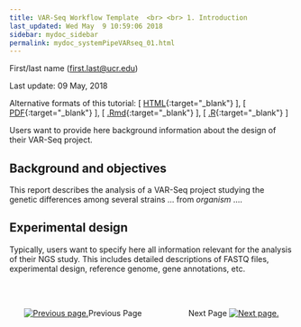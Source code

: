 ```yaml
---
title: VAR-Seq Workflow Template  <br> <br> 1. Introduction
last_updated: Wed May  9 10:59:06 2018
sidebar: mydoc_sidebar
permalink: mydoc_systemPipeVARseq_01.html
---
```

First/last name (first.last@ucr.edu)

Last update: 09 May, 2018 

Alternative formats of this tutorial:
[ [HTML](http://girke.bioinformatics.ucr.edu/GEN242/pages/mydoc/systemPipeVARseq.html){:target="_blank"} ],
[ [PDF](http://girke.bioinformatics.ucr.edu/GEN242/pages/mydoc/systemPipeVARseq.pdf){:target="_blank"} ],
[ [.Rmd](https://raw.githubusercontent.com/tgirke/GEN242/gh-pages/_vignettes/12_VARseqWorkflow/systemPipeVARseq.Rmd){:target="_blank"} ],
[ [.R](https://raw.githubusercontent.com/tgirke/GEN242/gh-pages/_vignettes/12_VARseqWorkflow/systemPipeVARseq.R){:target="_blank"} ]


Users want to provide here background information about the design of their VAR-Seq project.

## Background and objectives

This report describes the analysis of a VAR-Seq project studying the
genetic differences among several strains ... from *organism* ....

## Experimental design

Typically, users want to specify here all information relevant for the
analysis of their NGS study. This includes detailed descriptions of
FASTQ files, experimental design, reference genome, gene annotations,
etc.

<br><br><center><a href="mydoc_systemPipeVARseq_01.html"><img src="images/left_arrow.png" alt="Previous page."></a>Previous Page &nbsp; &nbsp; &nbsp; &nbsp; &nbsp; &nbsp; &nbsp; &nbsp; &nbsp; &nbsp; Next Page
<a href="mydoc_systemPipeVARseq_02.html"><img src="images/right_arrow.png" alt="Next page."></a></center>
